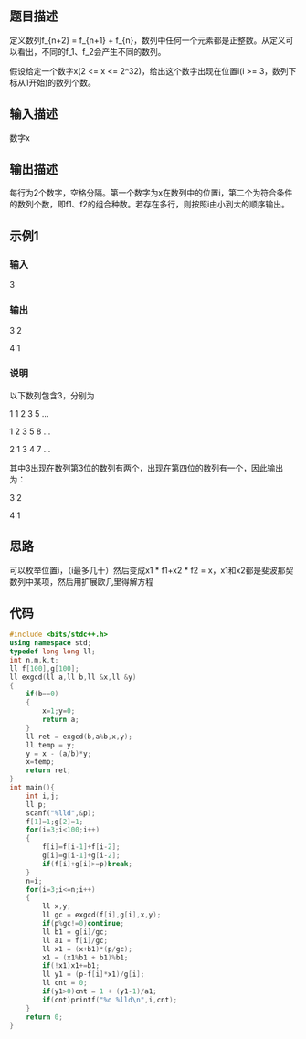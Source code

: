 ## 题目描述

定义数列f\_{n+2} = f\_{n+1} + f\_{n}，数列中任何一个元素都是正整数。从定义可以看出，不同的f_1、f_2会产生不同的数列。

假设给定一个数字x(2 <= x <= 2^32)，给出这个数字出现在位置i(i >= 3，数列下标从1开始)的数列个数。

## 输入描述

数字x

## 输出描述

每行为2个数字，空格分隔。第一个数字为x在数列中的位置i，第二个为符合条件的数列个数，即f1、f2的组合种数。若存在多行，则按照i由小到大的顺序输出。

## 示例1

### 输入

3

### 输出

3 2

4 1

### 说明

以下数列包含3，分别为

1 1 2 3 5 ...

1 2 3 5 8 ...

2 1 3 4 7 ...

其中3出现在数列第3位的数列有两个，出现在第四位的数列有一个，因此输出为：

3 2

4 1

## 思路

可以枚举位置i，（i最多几十）然后变成x1 * f1+x2 * f2 = x，x1和x2都是斐波那契数列中某项，然后用扩展欧几里得解方程

## 代码

```c++
#include <bits/stdc++.h>
using namespace std;
typedef long long ll;
int n,m,k,t;
ll f[100],g[100];
ll exgcd(ll a,ll b,ll &x,ll &y)
{
    if(b==0)
    {
        x=1;y=0;
        return a;
    }
    ll ret = exgcd(b,a%b,x,y);
    ll temp = y;
    y = x - (a/b)*y;
    x=temp;
    return ret;
}
int main(){
    int i,j;
    ll p;
    scanf("%lld",&p);
    f[1]=1;g[2]=1;
    for(i=3;i<100;i++)
    {
        f[i]=f[i-1]+f[i-2];
        g[i]=g[i-1]+g[i-2];
        if(f[i]+g[i]>=p)break;
    }
    n=i;
    for(i=3;i<=n;i++)
    {
        ll x,y;
        ll gc = exgcd(f[i],g[i],x,y);
        if(p%gc!=0)continue;
        ll b1 = g[i]/gc;
        ll a1 = f[i]/gc;
        ll x1 = (x+b1)*(p/gc);
        x1 = (x1%b1 + b1)%b1;
        if(!x1)x1+=b1;
        ll y1 = (p-f[i]*x1)/g[i];
        ll cnt = 0;
        if(y1>0)cnt = 1 + (y1-1)/a1;
        if(cnt)printf("%d %lld\n",i,cnt);
    }
    return 0;
}
```



